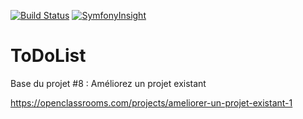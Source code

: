[![Build Status](https://travis-ci.com/opportus/todo-list.svg?branch=master)](https://travis-ci.com/opportus/todo-list)
[![SymfonyInsight](https://insight.symfony.com/projects/a9895d26-8bdf-485e-8838-e507bb69bf16/mini.svg)](https://insight.symfony.com/projects/a9895d26-8bdf-485e-8838-e507bb69bf16)

ToDoList
========

Base du projet #8 : Améliorez un projet existant

https://openclassrooms.com/projects/ameliorer-un-projet-existant-1
